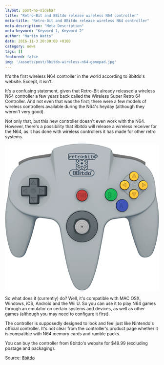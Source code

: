 ```yaml
---
layout: post-no-sidebar
title: "Retro-Bit and 8Bitdo release wireless N64 controller"
meta-title: "Retro-Bit and 8Bitdo release wireless N64 controller"
meta-description: "Meta Description"
meta-keyword: "Keyword 1, Keyword 2"
author: "Martin Watts"
date: 2016-11-3 20:00:00 +0100
category: news
tags: []
featured: false
img: '/assets/post/8bitdo-wireless-n64-gamepad.jpg'
---
```

It's the first wireless N64 controller in the world according to 8bitdo's website. Except, it isn't.

It's a confusing statement, given that Retro-Bit already released a wireless N64 controller a few years back called the Wireless Super Retro 64 Controller. And not even that was the first; there were a few models of wireless controllers available during the N64's heyday (although they weren't very good).

Not only that, but this new controller doesn't even work with the N64. However, there's a possibility that 8bitdo will release a wireless receiver for the N64, as it has done with wireless controllers it has made for other retro systems.

![8bitdo wireless N64 controller](/assets/post/8bitdo-wireless-n64-controller.png)

So what does it (currently) do? Well, it's compatible with MAC OSX, Windows, iOS, Android and the Wii U. So you can use it to play N64 games through an emulator on certain systems and devices, as well as other games (although you may need to configure it first).

The controller is supposedly designed to look and feel just like Nintendo's official controller. It's not clear from the controller's product page whether it is compatible with N64 memory cards and rumble packs.

You can buy the controller from 8bitdo's website for $49.99 (excluding postage and packaging).

Source: [8bitdo](http://www.8bitdo.com/n64/)
